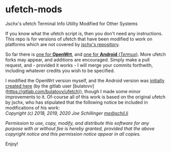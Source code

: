 # ufetch-mods
Jschx's ufetch Terminal Info Utility Modified for Other Systems
  
If you know what the ufetch script is, then you don't need any instructions. This repo is for versions of ufetch that have been modified to work on platforms which are not covered by [jschx's repository](https://gitlab.com/jschx/ufetch).
  
So far there is [one for **OpenWrt**](https://github.com/bongochong/ufetch-mods/blob/main/ufetch-owrt.sh), and [one for **Android** (*Termux*)](https://github.com/bongochong/ufetch-mods/blob/main/ufetch-termux.sh). More ufetch forks may appear, and additions are encouraged. Simply make a pull request, and - provided it works - I will merge your commits forthwith, including whatever credits you wish to be specified.
  
I modified the OpenWrt version myself, and the Android version was [initially created here](https://gitlab.com/jschx/ufetch/-/merge_requests/65) (by the gitlab user [bulatovv] (https://gitlab.com/bulatovv/ufetch)), though I made some minor improvements to it. Of-course all of this work is based on the original ufetch by jschx, who has stipulated that the following notice be included in modifications of his work:  
*Copyright (c) 2018, 2019, 2020 Joe Schillinger <me@schil.li>*

*Permission to use, copy, modify, and distribute this software for any
purpose with or without fee is hereby granted, provided that the above
copyright notice and this permission notice appear in all copies.*
  
Enjoy!
